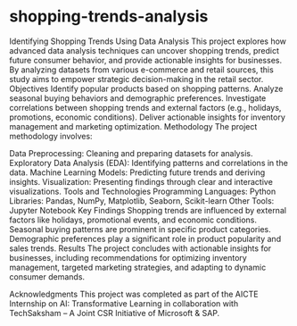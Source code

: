 # shopping-trends-analysis
Identifying Shopping Trends Using Data Analysis 
    This project explores how advanced data analysis techniques can uncover shopping trends, predict future consumer behavior, and provide actionable insights for businesses. By analyzing datasets from various e-commerce and retail sources, this study aims to empower strategic decision-making in the retail sector.
    Objectives
Identify popular products based on shopping patterns.
Analyze seasonal buying behaviors and demographic preferences.
Investigate correlations between shopping trends and external factors (e.g., holidays, promotions, economic conditions).
Deliver actionable insights for inventory management and marketing optimization.
Methodology
The project methodology involves:

Data Preprocessing: Cleaning and preparing datasets for analysis.
Exploratory Data Analysis (EDA): Identifying patterns and correlations in the data.
Machine Learning Models: Predicting future trends and deriving insights.
Visualization: Presenting findings through clear and interactive visualizations.
Tools and Technologies
Programming Languages: Python
Libraries: Pandas, NumPy, Matplotlib, Seaborn, Scikit-learn
Other Tools: Jupyter Notebook
Key Findings
Shopping trends are influenced by external factors like holidays, promotional events, and economic conditions.
Seasonal buying patterns are prominent in specific product categories.
Demographic preferences play a significant role in product popularity and sales trends.
Results
The project concludes with actionable insights for businesses, including recommendations for optimizing inventory management, targeted marketing strategies, and adapting to dynamic consumer demands.


Acknowledgments
This project was completed as part of the AICTE Internship on AI: Transformative Learning in collaboration with TechSaksham – A Joint CSR Initiative of Microsoft & SAP.

